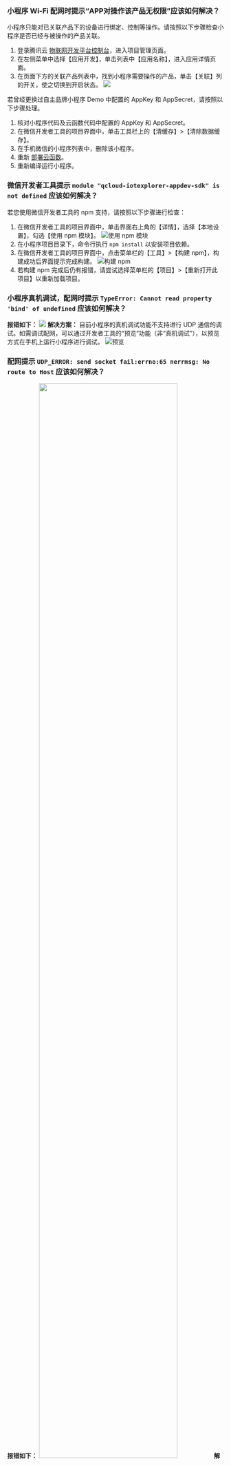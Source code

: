 ### 小程序 Wi-Fi 配网时提示“APP对操作该产品无权限”应该如何解决？

小程序只能对已关联产品下的设备进行绑定、控制等操作。请按照以下步骤检查小程序是否已经与被操作的产品关联。
1. 登录腾讯云 [物联网开发平台控制台](https://console.cloud.tencent.com/iotexplorer)，进入项目管理页面。
2. 在左侧菜单中选择【应用开发】，单击列表中【应用名称】，进入应用详情页面。
3. 在页面下方的关联产品列表中，找到小程序需要操作的产品，单击【关联】列的开关，使之切换到开启状态。
   ![](https://main.qcloudimg.com/raw/44af0363b8d3786072cc49df9d9ed022.png)

若曾经更换过自主品牌小程序 Demo 中配置的 AppKey 和 AppSecret，请按照以下步骤处理。

1. 核对小程序代码及云函数代码中配置的 AppKey 和 AppSecret。
2. 在微信开发者工具的项目界面中，单击工具栏上的【清缓存】>【清除数据缓存】。
3. 在手机微信的小程序列表中，删除该小程序。
4. 重新 [部署云函数](https://cloud.tencent.com/document/product/1081/47685#.E6.AD.A5.E9.AA.A45.EF.BC.9A.E5.BC.80.E9.80.9A.E4.BA.91.E5.BC.80.E5.8F.91.E5.B9.B6.E9.83.A8.E7.BD.B2.E4.BA.91.E5.87.BD.E6.95.B0)。
5. 重新编译运行小程序。

### 微信开发者工具提示 `module "qcloud-iotexplorer-appdev-sdk" is not defined` 应该如何解决？

若您使用微信开发者工具的 npm 支持，请按照以下步骤进行检查：
1. 在微信开发者工具的项目界面中，单击界面右上角的【详情】，选择【本地设置】，勾选【使用 npm 模块】。
   ![使用 npm 模块](https://main.qcloudimg.com/raw/1a9ce1e2bca2efd2865e166caaab080c.png)
2. 在小程序项目目录下，命令行执行 `npm install` 以安装项目依赖。
3. 在微信开发者工具的项目界面中，点击菜单栏的【工具】>【构建 npm】，构建成功后界面提示完成构建。
   ![构建 npm](https://main.qcloudimg.com/raw/33634f2042fa6f95ad72724067607c18.png)
4. 若构建 npm 完成后仍有报错，请尝试选择菜单栏的【项目】>【重新打开此项目】以重新加载项目。

### 小程序真机调试，配网时提示 `TypeError: Cannot read property 'bind' of undefined` 应该如何解决？
**报错如下：**
![](https://main.qcloudimg.com/raw/14500c0c6738d4807909b11ebe0962e3.png)
**解决方案：**
目前小程序的真机调试功能不支持进行 UDP 通信的调试。如需调试配网，可以通过开发者工具的“预览”功能（非“真机调试”），以预览方式在手机上运行小程序进行调试。
![预览](https://main.qcloudimg.com/raw/57b941df244470e0dc6cfd3122657701.png)


### 配网提示 `UDP_ERROR: send socket fail:errno:65 nerrmsg: No route to Host` 应该如何解决？
**报错如下：**
<img src="https://main.qcloudimg.com/raw/cae07a3d4b63032a7bdad39427b6af54.png" style="width: 80%;"></img>
**解决方案：**
此报错是因为在 iOS13 新增【本地网络】权限项，微信 App 首次尝试与局域网 IP 建立通信时会触发权限申请，用户拒绝以后再发起的向局域网的连接会失败。您只需在系统设置中将微信的【本地网络】权限打开即可。
<img src="https://main.qcloudimg.com/raw/f7c9905e9c9471ca95b0f94be9553374.png" style="width: 80%;"></img>


### 小程序新注册用户的昵称都显示为“微信用户”，应该如何解决？

小程序已对登录、用户信息相关接口进行调整，详情请参见 [小程序登录、用户信息相关接口调整说明](https://developers.weixin.qq.com/community/develop/doc/000cacfa20ce88df04cb468bc52801)。小程序使用旧接口 `wx.getUserInfo` 只能获取到匿名的用户信息，需要调整为使用新接口 `wx.getUserProfile` 获取用户信息。开发者可以参考 [接入微信登录](https://cloud.tencent.com/document/product/1081/47686#.E6.8E.A5.E5.85.A5.E5.BE.AE.E4.BF.A1.E7.99.BB.E5.BD.95) 和 [小程序 SDK Demo](https://cloud.tencent.com/document/product/1081/47686#sdk-demo) 对相关代码进行调整。

### 小程序在 SDK 初始化或调用应用端 API 时提示 `request:fail url not in domain list` 应该如何解决？

**报错如下：**
![](https://main.qcloudimg.com/raw/d2b2da9eb40ff6c6c72126c8d834a3de.png)

**解决方案：**
小程序只能与服务器域名列表中指定的域名进行网络通信。在小程序连接物联网开发平台时，如果域名 `https://iot.cloud.tencent.com` 不在该列表中，则会出现这一报错。详情请参见 [配置小程序的服务器域名](https://cloud.tencent.com/document/product/1081/47686#.E9.85.8D.E7.BD.AE.E5.B0.8F.E7.A8.8B.E5.BA.8F.E6.9C.8D.E5.8A.A1.E5.99.A8.E5.9F.9F.E5.90.8D) 中的步骤进行配置。

### 小程序在开发者工具上可以正常登录且功能正常，但是在真机预览的时候用户 ID 显示 unknown，并且接口请求报错，应该如何解决？

**解决方案：**
需要在[小程序管理后台配置请求域名白名单](https://cloud.tencent.com/document/product/1081/47686#.E9.85.8D.E7.BD.AE.E5.B0.8F.E7.A8.8B.E5.BA.8F.E7.9A.84.E6.9C.8D.E5.8A.A1.E5.99.A8.E5.9F.9F.E5.90.8D) 。开发工具上可以正常使用，是因为在开发工具上勾选了“不校验合法域名、web-view（业务域名）、TLS 版本以及 HTTPS 证书”，但是在真机上预览的时候此配置不会生效。
